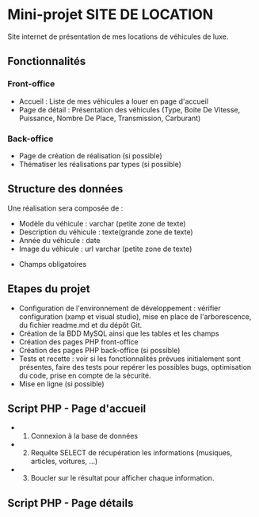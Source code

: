 # Mini-projet SITE DE LOCATION
 
Site internet de présentation de mes locations de véhicules de luxe.
 
## Fonctionnalités
 
### Front-office
- Accueil : Liste de mes véhicules a louer en page d'accueil
- Page de détail : Présentation des véhicules (Type, Boite De Vitesse, Puissance, Nombre De Place, Transmission, Carburant)
 
### Back-office
- Page de création de réalisation (si possible)
- Thématiser les réalisations par types (si possible)
 
## Structure des données
 
Une réalisation sera composée de :
- Modèle du véhicule : varchar (petite zone de texte)
- Description du véhicule : texte(grande zone de texte)
- Année du véhicule : date
- Image du véhicule : url varchar (petite zone de texte)
* Champs obligatoires
 
## Etapes du projet
 
- Configuration de l'environnement de développement : vérifier configuration (xamp et visual studio), mise en place de l'arborescence, du fichier readme.md et du dépôt Git.
- Création de la BDD MySQL ainsi que les tables et les champs
- Création des pages PHP front-office
- Création des pages PHP back-office (si possible)
- Tests et recette : voir si les fonctionnalités prévues initialement sont présentes, faire des tests pour repérer les possibles bugs, optimisation du code, prise en compte de la sécurité.
- Mise en ligne (si possible)
 
## Script PHP - Page d'accueil
 
- 1) Connexion à la base de données
- 2) Requête SELECT de récupération les informations (musiques, articles, voitures, ...)
- 3) Boucler sur le résultat pour afficher chaque information.
 
## Script PHP - Page détails